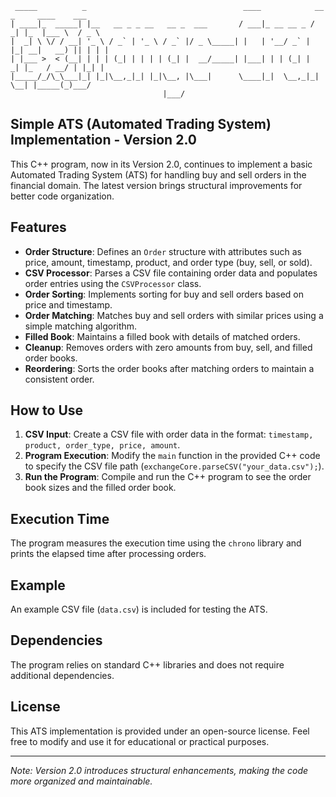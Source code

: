 ```
 _____          _                                   ____            __ _     ____    ___  
| ____|_  _____| |__   __ _ _ __   __ _  ___       / ___|_ __ __ _ / _| |_  |___ \  / _ \ 
|  _| \ \/ / __| '_ \ / _` | '_ \ / _` |/ _ \_____| |   | '__/ _` | |_| __|   __) || | | |
| |___ >  < (__| | | | (_| | | | | (_| |  __/_____| |___| | | (_| |  _| |_   / __/ | |_| |
|_____/_/\_\___|_| |_|\__,_|_| |_|\__, |\___|      \____|_|  \__,_|_|  \__| |_____(_)___/ 
                                  |___/                                                                                                              
```
## Simple ATS (Automated Trading System) Implementation - Version 2.0

This C++ program, now in its Version 2.0, continues to implement a basic Automated Trading System (ATS) for handling buy and sell orders in the financial domain. The latest version brings structural improvements for better code organization.

## Features
- **Order Structure**: Defines an `Order` structure with attributes such as price, amount, timestamp, product, and order type (buy, sell, or sold).
- **CSV Processor**: Parses a CSV file containing order data and populates order entries using the `CSVProcessor` class.
- **Order Sorting**: Implements sorting for buy and sell orders based on price and timestamp.
- **Order Matching**: Matches buy and sell orders with similar prices using a simple matching algorithm.
- **Filled Book**: Maintains a filled book with details of matched orders.
- **Cleanup**: Removes orders with zero amounts from buy, sell, and filled order books.
- **Reordering**: Sorts the order books after matching orders to maintain a consistent order.

## How to Use
1. **CSV Input**: Create a CSV file with order data in the format: `timestamp, product, order_type, price, amount`.
2. **Program Execution**: Modify the `main` function in the provided C++ code to specify the CSV file path (`exchangeCore.parseCSV("your_data.csv");`).
3. **Run the Program**: Compile and run the C++ program to see the order book sizes and the filled order book.

## Execution Time
The program measures the execution time using the `chrono` library and prints the elapsed time after processing orders.

## Example
An example CSV file (`data.csv`) is included for testing the ATS.

## Dependencies
The program relies on standard C++ libraries and does not require additional dependencies.

## License
This ATS implementation is provided under an open-source license. Feel free to modify and use it for educational or practical purposes.

---

*Note: Version 2.0 introduces structural enhancements, making the code more organized and maintainable.*
